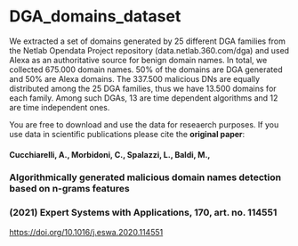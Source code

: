 # DGA_domains_dataset

We extracted  a set of domains generated by 25 different DGA families from the Netlab Opendata Project repository (data.netlab.360.com/dga) and used Alexa as an authoritative source for benign domain names.
In total, we collected 675.000 domain names. 50% of the domains are DGA generated and 50% are Alexa domains.
The 337.500 malicious DNs are equally distributed among the 25 DGA families, thus we have 13.500 domains for each family. Among such DGAs, 13 are time dependent algorithms and 12 are time independent ones.

You are free to download and use the data for reseaerch purposes. 
If you use data in scientific publications please cite the **original paper**:


#### Cucchiarelli, A., Morbidoni, C., Spalazzi, L., Baldi, M., 
### Algorithmically generated malicious domain names detection based on n-grams features 
### (2021) Expert Systems with Applications, 170, art. no. 114551

https://doi.org/10.1016/j.eswa.2020.114551
